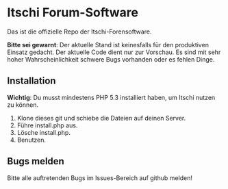 # Itschi Forum-Software

Das ist die offizielle Repo der Itschi-Forensoftware.

**Bitte sei gewarnt**: Der aktuelle Stand ist keinesfalls für den produktiven Einsatz gedacht.
Der aktuelle Code dient nur zur Vorschau. Es sind mit sehr hoher Wahrscheinlichkeit schwere Bugs vorhanden oder es fehlen Dinge.

## Installation
**Wichtig**: Du musst mindestens PHP 5.3 installiert haben, um Itschi nutzen zu können.

1. Klone dieses git und schiebe die Dateien auf deinen Server.
2. Führe install.php aus.
3. Lösche install.php.
4. Benutzen.

## Bugs melden
Bitte alle auftretenden Bugs im Issues-Bereich auf github melden!